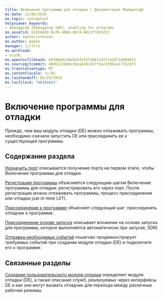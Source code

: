 ```yaml
---
title: Включение программы для отладки | Документация Майкрософт
ms.date: 11/04/2016
ms.topic: conceptual
helpviewer_keywords:
- debugging [Debugging SDK], enabling for programs
ms.assetid: 61d24820-0cd9-48b6-8674-6813f7493237
author: madskristensen
ms.author: madsk
manager: jillfra
ms.workload:
- vssdk
ms.openlocfilehash: b939b692e4e93243f5f346fcd2fcb2872e989615
ms.sourcegitcommit: 40d612240dc5bea418cd27fdacdf85ea177e2df3
ms.translationtype: MT
ms.contentlocale: ru-RU
ms.lasthandoff: 05/29/2019
ms.locfileid: "66341643"
---
```

# <a name="enable-a-program-to-be-debugged"></a>Включение программы для отладки
Прежде, чем ваш модуль отладки (DE) можно отлаживать программы, необходимо сначала запустить DE или присоединить ее к существующей программы.

## <a name="in-this-section"></a>Содержание раздела
 [Назначить порт](../../extensibility/debugger/getting-a-port.md) описывается получение порта на первом этапе, чтобы Включение программы для отладки.

 [Регистрация программы](../../extensibility/debugger/registering-the-program.md) объясняется следующим шагом Включение программы для отладки: регистрировать его через порт. После регистрации можно отлаживать программы, процесс присоединения или отладки just-in-time (JIT).

 [Присоединение к программе](../../extensibility/debugger/attaching-to-the-program.md) объясняет следующий шаг: присоединить отладчик к программе.

 [Присоединение основе запуска](../../extensibility/debugger/launch-based-attachment.md) описывает вложение на основе запуска для программы, которое выполняется автоматически при запуске, SDM.

 [Отправка необходимых событий](../../extensibility/debugger/sending-the-required-events.md) пошагово продемонстрирует требуемых событий при создании модуля отладки (DE) и подключите его к программе.

## <a name="related-sections"></a>Связанные разделы
 [Создание пользовательского модуля отладки](../../extensibility/debugger/creating-a-custom-debug-engine.md) определяет модуля отладки (DE), а также описание служб, реализуемых через интерфейсы DE и как они могут вызвать отладчик для перехода между различные рабочие режимы.